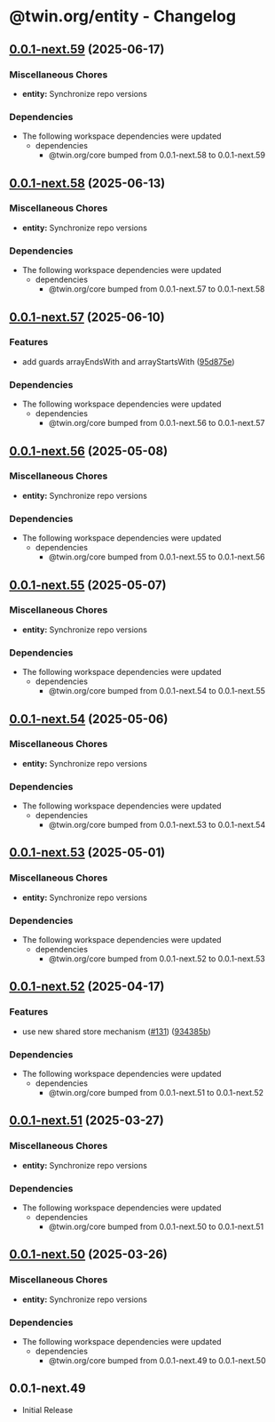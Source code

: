 # @twin.org/entity - Changelog

## [0.0.1-next.59](https://github.com/twinfoundation/framework/compare/entity-v0.0.1-next.58...entity-v0.0.1-next.59) (2025-06-17)


### Miscellaneous Chores

* **entity:** Synchronize repo versions


### Dependencies

* The following workspace dependencies were updated
  * dependencies
    * @twin.org/core bumped from 0.0.1-next.58 to 0.0.1-next.59

## [0.0.1-next.58](https://github.com/twinfoundation/framework/compare/entity-v0.0.1-next.57...entity-v0.0.1-next.58) (2025-06-13)


### Miscellaneous Chores

* **entity:** Synchronize repo versions


### Dependencies

* The following workspace dependencies were updated
  * dependencies
    * @twin.org/core bumped from 0.0.1-next.57 to 0.0.1-next.58

## [0.0.1-next.57](https://github.com/twinfoundation/framework/compare/entity-v0.0.1-next.56...entity-v0.0.1-next.57) (2025-06-10)


### Features

* add guards arrayEndsWith and arrayStartsWith ([95d875e](https://github.com/twinfoundation/framework/commit/95d875ec8ccb4713c145fdde941d4cfedcec2ed3))


### Dependencies

* The following workspace dependencies were updated
  * dependencies
    * @twin.org/core bumped from 0.0.1-next.56 to 0.0.1-next.57

## [0.0.1-next.56](https://github.com/twinfoundation/framework/compare/entity-v0.0.1-next.55...entity-v0.0.1-next.56) (2025-05-08)


### Miscellaneous Chores

* **entity:** Synchronize repo versions


### Dependencies

* The following workspace dependencies were updated
  * dependencies
    * @twin.org/core bumped from 0.0.1-next.55 to 0.0.1-next.56

## [0.0.1-next.55](https://github.com/twinfoundation/framework/compare/entity-v0.0.1-next.54...entity-v0.0.1-next.55) (2025-05-07)


### Miscellaneous Chores

* **entity:** Synchronize repo versions


### Dependencies

* The following workspace dependencies were updated
  * dependencies
    * @twin.org/core bumped from 0.0.1-next.54 to 0.0.1-next.55

## [0.0.1-next.54](https://github.com/twinfoundation/framework/compare/entity-v0.0.1-next.53...entity-v0.0.1-next.54) (2025-05-06)


### Miscellaneous Chores

* **entity:** Synchronize repo versions


### Dependencies

* The following workspace dependencies were updated
  * dependencies
    * @twin.org/core bumped from 0.0.1-next.53 to 0.0.1-next.54

## [0.0.1-next.53](https://github.com/twinfoundation/framework/compare/entity-v0.0.1-next.52...entity-v0.0.1-next.53) (2025-05-01)


### Miscellaneous Chores

* **entity:** Synchronize repo versions


### Dependencies

* The following workspace dependencies were updated
  * dependencies
    * @twin.org/core bumped from 0.0.1-next.52 to 0.0.1-next.53

## [0.0.1-next.52](https://github.com/twinfoundation/framework/compare/entity-v0.0.1-next.51...entity-v0.0.1-next.52) (2025-04-17)


### Features

* use new shared store mechanism ([#131](https://github.com/twinfoundation/framework/issues/131)) ([934385b](https://github.com/twinfoundation/framework/commit/934385b2fbaf9f5c00a505ebf9d093bd5a425f55))


### Dependencies

* The following workspace dependencies were updated
  * dependencies
    * @twin.org/core bumped from 0.0.1-next.51 to 0.0.1-next.52

## [0.0.1-next.51](https://github.com/twinfoundation/framework/compare/entity-v0.0.1-next.50...entity-v0.0.1-next.51) (2025-03-27)


### Miscellaneous Chores

* **entity:** Synchronize repo versions


### Dependencies

* The following workspace dependencies were updated
  * dependencies
    * @twin.org/core bumped from 0.0.1-next.50 to 0.0.1-next.51

## [0.0.1-next.50](https://github.com/twinfoundation/framework/compare/entity-v0.0.1-next.49...entity-v0.0.1-next.50) (2025-03-26)


### Miscellaneous Chores

* **entity:** Synchronize repo versions


### Dependencies

* The following workspace dependencies were updated
  * dependencies
    * @twin.org/core bumped from 0.0.1-next.49 to 0.0.1-next.50

## 0.0.1-next.49

- Initial Release
